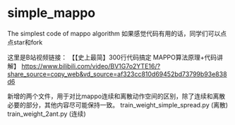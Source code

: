 # simple_mappo
The simplest code of mappo algorithm
如果感觉代码有用的话，同学们可以点点star和fork

这里是B站视频链接：
【【史上最简】300行代码搞定  MAPPO算法原理+代码讲解】 https://www.bilibili.com/video/BV1G7o2YTE16/?share_source=copy_web&vd_source=af323cc810d69452bd73799b93e838d6


新增的两个文件，用于对比mappo连续和离散动作空间的区别，除了连续和离散必要的部分，其他内容尽可能保持一致。
train_weight_simple_spread.py (离散)
train_weight_2ant.py (连续)
